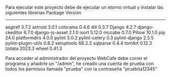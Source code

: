 Para ejecutar este proyecto debe de ejecutar un etorno virtual y instalar las siguientes librerias 
Package             Version
------------------- -------
asgiref             3.7.2
astroid             3.0.1
colorama            0.4.6
dill                0.3.7
Django              4.2.7
django-ckeditor     6.7.0
django-js-asset     2.1.0
isort               5.12.0
mccabe              0.7.0
Pillow              10.1.0
pip                 24.0
platformdirs        4.0.0
pylint              3.0.2
pylint-celery       0.3
pylint-django       2.5.5
pylint-plugin-utils 0.8.2
setuptools          68.2.2
sqlparse            0.4.4
tomlkit             0.12.3
tzdata              2023.3
wheel               0.41.3

Para acceder al administrador del proyecto WebCafe debe correr el programa y añadirle un "/admin", he creado una cuenta de prueba con todos los permisos llamada "prueba" con la contraseña "pruebita12345"
